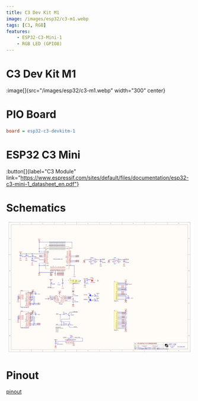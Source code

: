 ```yaml
---
title: C3 Dev Kit M1
image: /images/esp32/c3-m1.webp
tags: [C3, RGB]
features:
    - ESP32-C3-Mini-1
    - RGB LED (GPIO8)
---
```

# C3 Dev Kit M1

:image[]{src="/images/esp32/c3-m1.webp" width="300" center}

# PIO Board

```ini
board = esp32-c3-devkitm-1
```

# ESP32 C3 Mini
:button[]{label="C3 Module" link="https://www.espressif.com/sites/default/files/documentation/esp32-c3-mini-1_datasheet_en.pdf"}

# Schematics

![Schmeatics](./images/esp32-c3-yd_schematics.svg)

# Pinout
[pinout](./images/c3-m1-pinout.xlsx)

